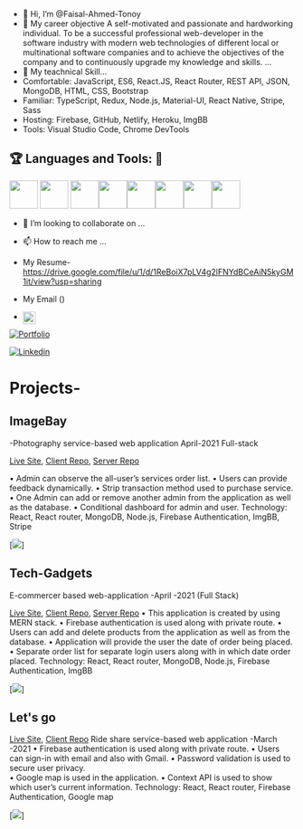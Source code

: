- 👋 Hi, I’m @Faisal-Ahmed-Tonoy
- 👀 My career objective A self-motivated and passionate and hardworking individual. To be a successful professional web-developer in the software industry with modern web technologies of different local or multinational software companies and to achieve the objectives of the company and to continuously upgrade my knowledge and skills. ...
- 🌱 My teachnical Skill...
- Comfortable: JavaScript, ES6, React.JS, React Router, REST API, JSON, MongoDB, HTML, CSS, Bootstrap
- Familiar: TypeScript, Redux, Node.js, Material-UI, React Native, Stripe, Sass 
- Hosting: Firebase, GitHub, Netlify, Heroku, ImgBB 
- Tools: Visual Studio Code, Chrome DevTools 

 ## :trophy: Languages and Tools: :robot:

<img src="https://github.com/vimalverma558/vimalverma558/blob/v2/img/icons8-html-5.svg" width="50px"> <img src="https://github.com/vimalverma558/vimalverma558/blob/v2/img/icons8-css3.svg" width="50px"> <img src="https://github.com/vimalverma558/vimalverma558/blob/v2/img/icons8-bootstrap.svg" width="50px"><img src="https://github.com/vimalverma558/vimalverma558/blob/v2/img/icons8-javascript-logo.svg" width="50px"><img src="https://github.com/vimalverma558/vimalverma558/blob/v2/img/icons8-react.svg" width="50px"><img src="https://github.com/vimalverma558/vimalverma558/blob/v2/img/icons8-nodejs.svg" width="50px"><img src="https://github.com/vimalverma558/vimalverma558/blob/v2/img/icons8-mongodb.svg" width="50px"><img src="https://github.com/vimalverma558/vimalverma558/blob/v2/img/icons8-firebase.svg" width="50px"> 


- 💞️ I’m looking to collaborate on ...
- 📫 How to reach me ...

- My Resume- https://drive.google.com/file/u/1/d/1ReBoiX7pLV4g2lFNYdBCeAiN5kyGM1it/view?usp=sharing
- My Email () 
- <a href="https://faisalahmedtonoy@gmail.com">
  <img align="left" alt="Brijesh Dhanani | Gmail" width="22px" src="https://cdn.jsdelivr.net/npm/simple-icons@v3/icons/gmail.svg" />
</a>


[![Portfolio](https://img.shields.io/badge/-Portfolio-red?style=flat&logo=appveyor&logoColor=white)](https://faisal-ahmed-tonoy.github.io/my-portfolio/)
 
[![Linkedin](https://img.shields.io/badge/-LinkedIn-blue?style=flat&logo=Linkedin&logoColor=white)](https://www.linkedin.com/in/faisal-ahmed-b48ba5210/)


 
 
 
 


# Projects-


## ImageBay

-Photography service-based web application April-2021 Full-stack

 [Live Site](https://image-bay.web.app//), [Client Repo](https://github.com/Faisal-Ahmed-Tonoy/image-bay-client ), [Server Repo](https://github.com/Faisal-Ahmed-Tonoy/image-bay-server)

•	Admin can observe the all-user’s services order list.
•	Users can provide feedback dynamically.
•	Strip transaction method used to purchase service.  
•	One Admin can add or remove another admin from the application as well as the database. 
•	Conditional dashboard for admin and user. 
Technology: React, React router, MongoDB, Node.js, Firebase Authentication, ImgBB, Stripe

[<img src="https://i.ibb.co/J2dkXnd/Home.jpg" />]

## Tech-Gadgets 
E-commercer based web-application -April -2021 (Full Stack)

 [Live Site](https://tech-gadgets-46624.web.app/), [Client Repo](https://github.com/Faisal-Ahmed-Tonoy/tech-gadgets-client), [Server Repo](https://github.com/Faisal-Ahmed-Tonoy/tech-gadgets-server)
•	This application is created by using MERN stack.
•	Firebase authentication is used along with private route.
•	Users can add and delete products from the application as well as from the database.
•	Application will provide the user the date of order being placed.
•	Separate order list for separate login users along with in which date order placed.
Technology: React, React router, MongoDB, Node.js, Firebase Authentication, ImgBB

[<img src="https://i.ibb.co/QvWhFch/1.jpg" />]

## Let's go
[Live Site](https://let-s-go-cc861.web.app/), [Client Repo](https://github.com/Faisal-Ahmed-Tonoy/let-s-go)
Ride share service-based web application -March -2021
•	Firebase authentication is used along with private route.
•	Users can sign-in with email and also with Gmail.
•	Password validation is used to secure user privacy.  
•	Google map is used in the application.
•	Context API is used to show which user’s current information.
Technology: React, React router, Firebase Authentication, Google map


[<img src="https://i.ibb.co/z6SJ07p/Home.jpg" />]
 


<!---
Faisal-Ahmed-Tonoy/Faisal-Ahmed-Tonoy is a ✨ special ✨ repository because its `README.md` (this file) appears on your GitHub profile.
You can click the Preview link to take a look at your changes.
--->

